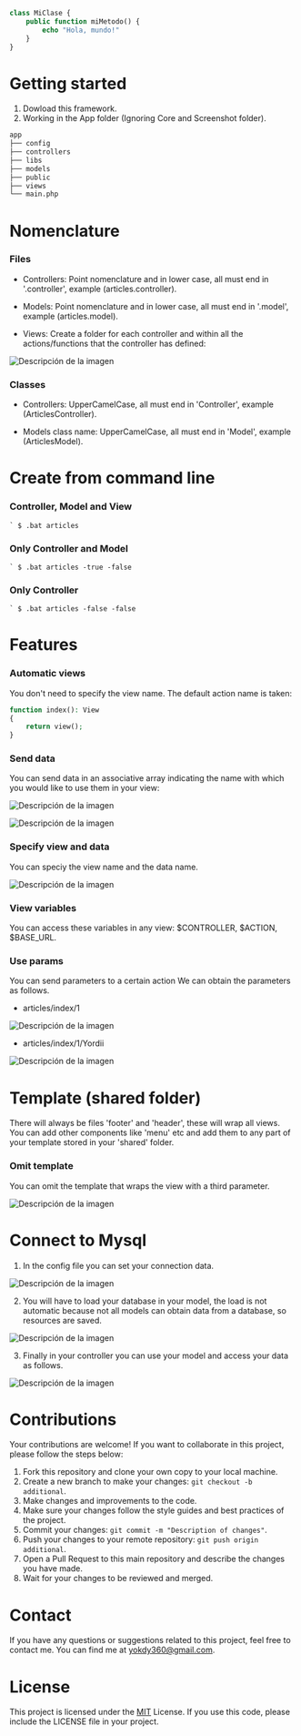 


```php
class MiClase {
    public function miMetodo() {
        echo "Hola, mundo!"
    }
}
```



# Getting started

1. Dowload this framework.
2. Working in the App folder (Ignoring Core and Screenshot folder).

```sh
app
├── config
├── controllers
├── libs
├── models
├── public
├── views
└── main.php
```

# Nomenclature

### Files

- Controllers: Point nomenclature and in lower case, all must end in '.controller', example (articles.controller).

- Models: Point nomenclature and in lower case, all must end in '.model', example (articles.model).

- Views: Create a folder for each controller and within all the actions/functions that the controller has defined:

![Descripción de la imagen](/screenshots/view_folder.png)

### Classes

- Controllers: UpperCamelCase, all must end in 'Controller', example (ArticlesController).

- Models class name: UpperCamelCase, all must end in 'Model', example (ArticlesModel).

# Create from command line

### Controller, Model and View

`` `
$ .bat articles
`` 

### Only Controller and Model

`` `
$ .bat articles -true -false
`` 

### Only Controller

`` `
$ .bat articles -false -false
`` 

# Features

### Automatic views

You don't need to specify the view name. The default action name is taken:

```php
function index(): View
{  
    return view();
}
```

### Send data

You can send data in an associative array indicating the name with which you would like to use them in your view:

![Descripción de la imagen](/screenshots/view_with_data.png)

![Descripción de la imagen](/screenshots/data_in_view.png)

### Specify view and data

You can speciy the view name and the data name.

![Descripción de la imagen](/screenshots/view_with_both.png)

### View variables

You can access these variables in any view: $CONTROLLER, $ACTION, $BASE_URL.

### Use params

You can send parameters to a certain action
We can obtain the parameters as follows.

- articles/index/1

![Descripción de la imagen](/screenshots/params.png "articles/index/1")

- articles/index/1/Yordii

![Descripción de la imagen](/screenshots/params_two.png "articles/index/1/Yordii")

# Template (shared folder)

There will always be files 'footer' and 'header', these will wrap all views. You can add other components like 'menu' etc and add them to any part of your template stored in your 'shared' folder.

### Omit template 

You can omit the template that wraps the view with a third parameter.

![Descripción de la imagen](/screenshots/omit_template.png)

# Connect to Mysql

1. In the config file you can set your connection data.

![Descripción de la imagen](/screenshots/config.png)

2. You will have to load your database in your model, the load is not automatic because not all models can obtain data from a database, so resources are saved.

![Descripción de la imagen](/screenshots/model_to_mysql.png)

3. Finally in your controller you can use your model and access your data as follows.

![Descripción de la imagen](/screenshots/controller_to_mysql.png)

# Contributions

Your contributions are welcome! If you want to collaborate in this project, please follow the steps below:

1. Fork this repository and clone your own copy to your local machine.
2. Create a new branch to make your changes: `git checkout -b additional`.
3. Make changes and improvements to the code.
4. Make sure your changes follow the style guides and best practices of the project.
5. Commit your changes: `git commit -m "Description of changes"`.
6. Push your changes to your remote repository: `git push origin additional`.
7. Open a Pull Request to this main repository and describe the changes you have made.
8. Wait for your changes to be reviewed and merged.

# Contact

If you have any questions or suggestions related to this project, feel free to contact me. You can find me at [yokdy360@gmail.com](mailto:yokdy360@gmail.com).

# License

This project is licensed under the [MIT](https://opensource.org/licenses/MIT) License. If you use this code, please include the LICENSE file in your project.

